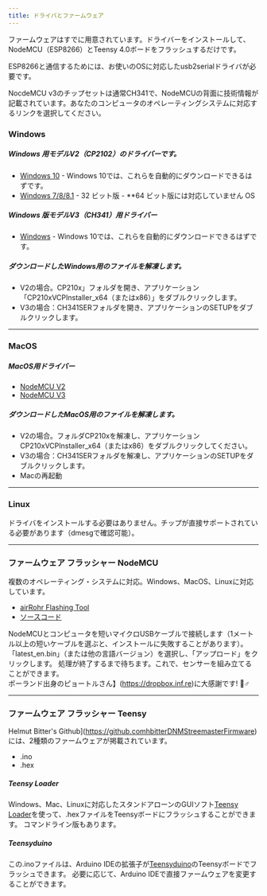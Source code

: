 ```yaml
---
title: ドライバとファームウェア
---
```


ファームウェアはすでに用意されています。ドライバーをインストールして、NodeMCU（ESP8266）とTeensy 4.0ボードをフラッシュするだけです。

ESP8266と通信するためには、お使いのOSに対応したusb2serialドライバが必要です。

NocdeMCU v3のチップセットは通常CH341で、NodeMCUの背面に技術情報が記載されています。あなたのコンピュータのオペレーティングシステムに対応するリンクを選択してください。

### Windows

##### Windows 用モデルV2（CP2102）のドライバーです。
* [Windows 10](https://www.silabs.com/documents/public/software/CP210x_Universal_Windows_Driver.zip) - Windows 10では、これらを自動的にダウンロードできるはずです。
* [Windows 7/8/8.1](https://www.silabs.com/documents/public/software/CP210x_Windows_Drivers.zip) - 32 ビット版 - **64 ビット版には対応していません OS

##### Windows 版モデルV3（CH341）用ドライバー
* [Windows](http://www.wch.cn/downloads/file/5.html) - Windows 10では、これらを自動的にダウンロードできるはずです。

##### ダウンロードしたWindows用のファイルを解凍します。
* V2の場合。CP210x」フォルダを開き、アプリケーション「CP210xVCPInstaller_x64（またはx86）」をダブルクリックします。
* V3の場合：CH341SERフォルダを開き、アプリケーションのSETUPをダブルクリックします。

---

### MacOS

##### MacOS用ドライバー
* [NodeMCU V2](https://www.silabs.com/documents/public/software/Mac_OSX_VCP_Driver.zip )
* [NodeMCU V3](http://www.wch.cn/downloads/file/178.html)

##### ダウンロードしたMacOS用のファイルを解凍します。
* V2の場合。フォルダCP210xを解凍し、アプリケーションCP210xVCPInstaller_x64（またはx86）をダブルクリックしてください。
* V3の場合：CH341SERフォルダを解凍し、アプリケーションのSETUPをダブルクリックします。
* Macの再起動

---

### Linux
ドライバをインストールする必要はありません。チップが直接サポートされている必要があります（dmesgで確認可能）。

---
### ファームウェア フラッシャー NodeMCU
複数のオペレーティング・システムに対応。Windows、MacOS、Linuxに対応しています。

* [airRohr Flashing Tool](http://firmware.sensor.community/airrohr/flashing-tool/)
* [ソースコード](https://github.com/opendata-stuttgart/airrohr-firmware-flasher)

NodeMCUとコンピュータを短いマイクロUSBケーブルで接続します（1メートル以上の短いケーブルを選ぶと、インストールに失敗することがあります）。「latest_en.bin」（または他の言語バージョン）を選択し、「アップロード」をクリックします。
処理が終了するまで待ちます。これで、センサーを組み立てることができます。
<br>
ポーランド出身のピョートルさん】(https://dropbox.inf.re)に大感謝です! 🙋♂️

---
### ファームウェア フラッシャー Teensy
Helmut Bitter's Github](https://github.comhbitterDNMStreemasterFirmware)には、2種類のファームウェアが掲載されています。
* .ino
* .hex

##### Teensy Loader
Windows、Mac、Linuxに対応したスタンドアローンのGUIソフト[Teensy Loader](https://www.pjrc.comteensyloader.html)を使って、.hexファイルをTeensyボードにフラッシュすることができます。
コマンドライン版もあります。

##### Teensyduino
この.inoファイルは、Arduino IDEの拡張子が[Teensyduino](https://www.pjrc.comteensyteensyduino.html)のTeensyボードでフラッシュできます。
必要に応じて、Arduino IDEで直接ファームウェアを変更することができます。
